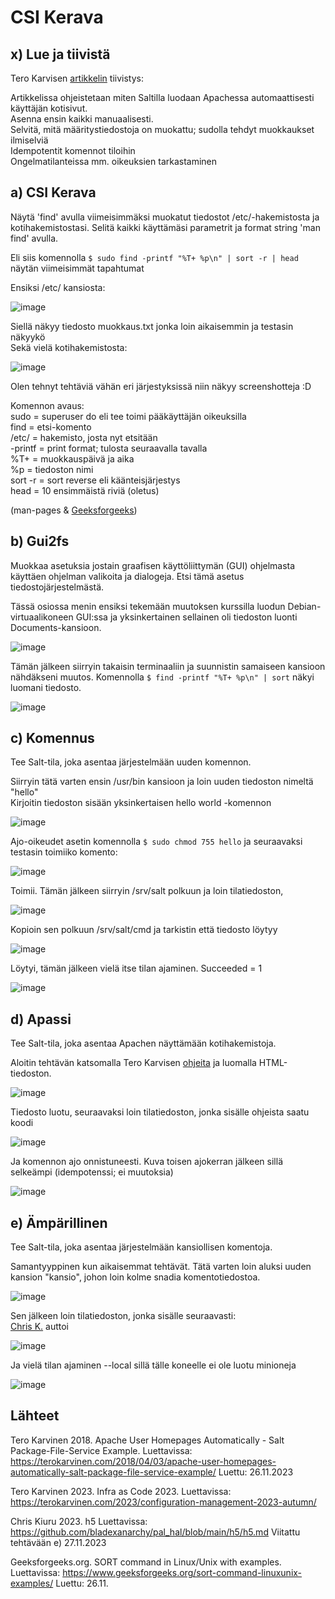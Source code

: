 # CSI Kerava  

## x) Lue ja tiivistä  

Tero Karvisen [artikkelin](https://terokarvinen.com/2018/04/03/apache-user-homepages-automatically-salt-package-file-service-example/) tiivistys:  

Artikkelissa ohjeistetaan miten Saltilla luodaan Apachessa automaattisesti käyttäjän kotisivut.  
Asenna ensin kaikki manuaalisesti.  
Selvitä, mitä määritystiedostoja on muokattu; sudolla tehdyt muokkaukset ilmiselviä  
Idempotentit komennot tiloihin  
Ongelmatilanteissa mm. oikeuksien tarkastaminen  

## a) CSI Kerava  
Näytä 'find' avulla viimeisimmäksi muokatut tiedostot /etc/-hakemistosta ja kotihakemistostasi. Selitä kaikki käyttämäsi parametrit ja format string 'man find' avulla.  

Eli siis komennolla ```$ sudo find -printf "%T+ %p\n" | sort -r | head``` näytän viimeisimmät tapahtumat  

Ensiksi /etc/ kansiosta:  

![image](https://github.com/sibbee/p.hallinta/assets/149330317/32646391-5ea7-41bf-9d3f-1b267d4a3bfb)  

Siellä näkyy tiedosto muokkaus.txt jonka loin aikaisemmin ja testasin näkyykö  
Sekä vielä kotihakemistosta:  

![image](https://github.com/sibbee/p.hallinta/assets/149330317/be6e6480-bfe3-4338-8ddb-269215df1a4e)  

Olen tehnyt tehtäviä vähän eri järjestyksissä niin näkyy screenshotteja :D  

Komennon avaus:  
sudo = superuser do eli tee toimi pääkäyttäjän oikeuksilla  
find = etsi-komento  
/etc/ = hakemisto, josta nyt etsitään   
-printf = print format; tulosta seuraavalla tavalla  
%T+ = muokkauspäivä ja aika  
%p = tiedoston nimi  
sort -r = sort reverse eli käänteisjärjestys    
head = 10 ensimmäistä riviä (oletus)  

(man-pages & [Geeksforgeeks](https://www.geeksforgeeks.org/sort-command-linuxunix-examples/))


## b) Gui2fs  
Muokkaa asetuksia jostain graafisen käyttöliittymän (GUI) ohjelmasta käyttäen ohjelman valikoita ja dialogeja. Etsi tämä asetus tiedostojärjestelmästä.  

Tässä osiossa menin ensiksi tekemään muutoksen kurssilla luodun Debian-virtuaalikoneen GUI:ssa ja yksinkertainen sellainen oli tiedoston luonti Documents-kansioon.  

![image](https://github.com/sibbee/p.hallinta/assets/149330317/ed4906b2-651a-4f13-93f7-cf400dbe4094)  

Tämän jälkeen siirryin takaisin terminaaliin ja suunnistin samaiseen kansioon nähdäkseni muutos. 
Komennolla ```$ find -printf "%T+ %p\n" | sort``` näkyi luomani tiedosto.   

![image](https://github.com/sibbee/p.hallinta/assets/149330317/6b740d44-ca26-40c8-b58f-834f4bccf6ec)  


## c) Komennus  
Tee Salt-tila, joka asentaa järjestelmään uuden komennon.  

Siirryin tätä varten ensin /usr/bin kansioon ja loin uuden tiedoston nimeltä "hello"  
Kirjoitin tiedoston sisään yksinkertaisen hello world -komennon  

![image](https://github.com/sibbee/p.hallinta/assets/149330317/9cfdc5c8-b69a-4d16-9aee-aa6dc63a6b75)  

Ajo-oikeudet asetin komennolla ```$ sudo chmod 755 hello```  ja seuraavaksi testasin toimiiko komento:  

![image](https://github.com/sibbee/p.hallinta/assets/149330317/04c9aa23-51b2-4d31-84cb-5dd590c7448f)  

Toimii. Tämän jälkeen siirryin /srv/salt polkuun ja loin tilatiedoston, 

![image](https://github.com/sibbee/p.hallinta/assets/149330317/de223a5d-66e3-48ba-b6c3-17f49c7834e1)  

Kopioin sen polkuun /srv/salt/cmd ja tarkistin että tiedosto löytyy  

![image](https://github.com/sibbee/p.hallinta/assets/149330317/fa9ea564-18c1-45cb-843f-430dc470b029)  

Löytyi, tämän jälkeen vielä itse tilan ajaminen. Succeeded = 1  

![image](https://github.com/sibbee/p.hallinta/assets/149330317/f50338f0-01cf-426a-a847-e99ef6242390)  


## d) Apassi  
Tee Salt-tila, joka asentaa Apachen näyttämään kotihakemistoja.  

Aloitin tehtävän katsomalla Tero Karvisen [ohjeita](https://terokarvinen.com/2018/04/03/apache-user-homepages-automatically-salt-package-file-service-example/) ja luomalla HTML-tiedoston.  

![image](https://github.com/sibbee/p.hallinta/assets/149330317/6bddba81-d93e-463a-8a74-c40b32f92de7)  

Tiedosto luotu, seuraavaksi loin tilatiedoston, jonka sisälle ohjeista saatu koodi  

![image](https://github.com/sibbee/p.hallinta/assets/149330317/279541f3-5231-43b3-a247-f4977d5feb78)  

Ja komennon ajo onnistuneesti. Kuva toisen ajokerran jälkeen sillä selkeämpi (idempotenssi; ei muutoksia)  

![image](https://github.com/sibbee/p.hallinta/assets/149330317/f2786dc7-9be5-4fce-b4dc-229c3650acd0)  




## e) Ämpärillinen  
Tee Salt-tila, joka asentaa järjestelmään kansiollisen komentoja.  

Samantyyppinen kun aikaisemmat tehtävät. Tätä varten loin aluksi uuden kansion "kansio", johon loin kolme snadia komentotiedostoa.  

![image](https://github.com/sibbee/p.hallinta/assets/149330317/50323d99-143b-4453-bf35-4fb504f09d0a)  

Sen jälkeen loin tilatiedoston, jonka sisälle seuraavasti:  
[Chris K.](https://github.com/bladexanarchy/pal_hal/blob/main/h5/h5.md)  auttoi  

![image](https://github.com/sibbee/p.hallinta/assets/149330317/63c04da7-b68c-48da-9571-3a6f87ba4f27)  

Ja vielä tilan ajaminen --local sillä tälle koneelle ei ole luotu minioneja  

![image](https://github.com/sibbee/p.hallinta/assets/149330317/e4028491-e593-49fc-8f8b-0881063ca9cd)  


## Lähteet  

Tero Karvinen 2018. Apache User Homepages Automatically - Salt Package-File-Service Example. Luettavissa: https://terokarvinen.com/2018/04/03/apache-user-homepages-automatically-salt-package-file-service-example/ Luettu: 26.11.2023  

Tero Karvinen 2023. Infra as Code 2023. Luettavissa: https://terokarvinen.com/2023/configuration-management-2023-autumn/  

Chris Kiuru 2023. h5 Luettavissa: https://github.com/bladexanarchy/pal_hal/blob/main/h5/h5.md Viitattu tehtävään e) 27.11.2023  

Geeksforgeeks.org. SORT command in Linux/Unix with examples. Luettavissa: https://www.geeksforgeeks.org/sort-command-linuxunix-examples/ Luettu: 26.11.




